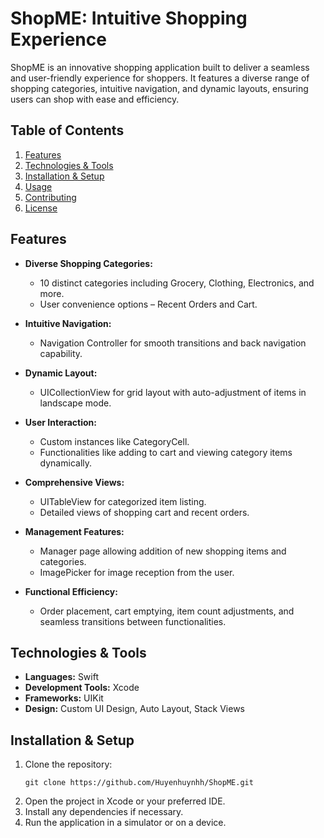 # ShopME: Intuitive Shopping Experience


ShopME is an innovative shopping application built to deliver a seamless and user-friendly experience for shoppers. It features a diverse range of shopping categories, intuitive navigation, and dynamic layouts, ensuring users can shop with ease and efficiency.

## Table of Contents
1. [Features](#features)
2. [Technologies & Tools](#technologies--tools)
3. [Installation & Setup](#installation--setup)
4. [Usage](#usage)
5. [Contributing](#contributing)
6. [License](#license)

## Features

- **Diverse Shopping Categories:**
  - 10 distinct categories including Grocery, Clothing, Electronics, and more.
  - User convenience options – Recent Orders and Cart.
  
- **Intuitive Navigation:**
  - Navigation Controller for smooth transitions and back navigation capability.

- **Dynamic Layout:**
  - UICollectionView for grid layout with auto-adjustment of items in landscape mode.
  
- **User Interaction:**
  - Custom instances like CategoryCell.
  - Functionalities like adding to cart and viewing category items dynamically.
  
- **Comprehensive Views:**
  - UITableView for categorized item listing.
  - Detailed views of shopping cart and recent orders.
  
- **Management Features:**
  - Manager page allowing addition of new shopping items and categories.
  - ImagePicker for image reception from the user.
  
- **Functional Efficiency:**
  - Order placement, cart emptying, item count adjustments, and seamless transitions between functionalities.

## Technologies & Tools

- **Languages:** Swift
- **Development Tools:** Xcode
- **Frameworks:** UIKit
- **Design:** Custom UI Design, Auto Layout, Stack Views

## Installation & Setup

1. Clone the repository:
   ```
   git clone https://github.com/Huyenhuynhh/ShopME.git
   ```
2. Open the project in Xcode or your preferred IDE.
3. Install any dependencies if necessary.
4. Run the application in a simulator or on a device.
